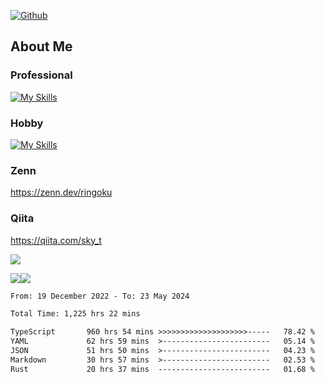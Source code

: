 [![Github](https://img.shields.io/github/followers/skyt-a?label=Follow&style=social)](https://github.com/skyt-a)

## About Me
### Professional
[![My Skills](https://skillicons.dev/icons?i=react,ts,js,nodejs,java,graphql,firebase,githubactions&theme=light)](https://skillicons.dev)
### Hobby
[![My Skills](https://skillicons.dev/icons?i=unity,rust,py&theme=light)](https://skillicons.dev)

### Zenn
https://zenn.dev/ringoku
### Qiita
https://qiita.com/sky_t


![](https://github-profile-summary-cards.vercel.app/api/cards/profile-details?username=skyt-a&theme=default)

![](https://github-profile-summary-cards.vercel.app/api/cards/repos-per-language?username=skyt-a&theme=default)![](https://github-profile-summary-cards.vercel.app/api/cards/stats?username=RinGoku&theme=default)

<!--START_SECTION:waka-->

```txt
From: 19 December 2022 - To: 23 May 2024

Total Time: 1,225 hrs 22 mins

TypeScript       960 hrs 54 mins >>>>>>>>>>>>>>>>>>>>-----   78.42 %
YAML             62 hrs 59 mins  >------------------------   05.14 %
JSON             51 hrs 50 mins  >------------------------   04.23 %
Markdown         30 hrs 57 mins  >------------------------   02.53 %
Rust             20 hrs 37 mins  -------------------------   01.68 %
```

<!--END_SECTION:waka-->
